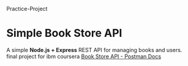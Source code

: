 Practice-Project
# Simple Book Store API

A simple **Node.js + Express** REST API for managing books and users.  
final project for ibm coursera 
[Book Store API - Postman Docs](https://documenter.getpostman.com/view/25955387/2sB3Hetiar)
